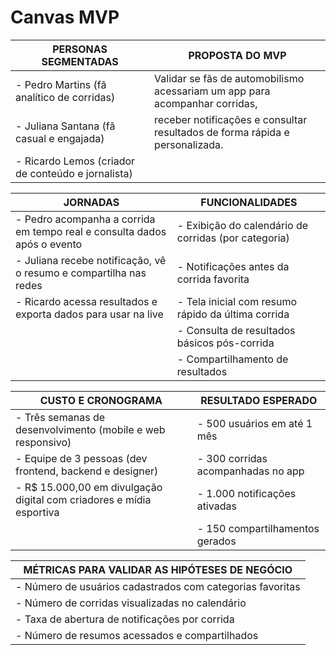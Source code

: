 # Canvas MVP

| **PERSONAS SEGMENTADAS**                                                                 | **PROPOSTA DO MVP**                                                                                      |
|------------------------------------------------------------------------------------------|-----------------------------------------------------------------------------------------------------------|
| - Pedro Martins (fã analítico de corridas)                                               | Validar se fãs de automobilismo acessariam um app para acompanhar corridas,                              |
| - Juliana Santana (fã casual e engajada)                                                 | receber notificações e consultar resultados de forma rápida e personalizada.                             |
| - Ricardo Lemos (criador de conteúdo e jornalista)                                       |                                                                                                           |

| **JORNADAS**                                                                             | **FUNCIONALIDADES**                                                                                       |
|------------------------------------------------------------------------------------------|------------------------------------------------------------------------------------------------------------|
| - Pedro acompanha a corrida em tempo real e consulta dados após o evento                | - Exibição do calendário de corridas (por categoria)                                                      |
| - Juliana recebe notificação, vê o resumo e compartilha nas redes                       | - Notificações antes da corrida favorita                                                                  |
| - Ricardo acessa resultados e exporta dados para usar na live                           | - Tela inicial com resumo rápido da última corrida                                                        |
|                                                                                          | - Consulta de resultados básicos pós-corrida                                                              |
|                                                                                          | - Compartilhamento de resultados                                                                          |

| **CUSTO E CRONOGRAMA**                                                                   | **RESULTADO ESPERADO**                                                                                    |
|------------------------------------------------------------------------------------------|------------------------------------------------------------------------------------------------------------|
| - Três semanas de desenvolvimento (mobile e web responsivo)                              | - 500 usuários em até 1 mês                                                                               |
| - Equipe de 3 pessoas (dev frontend, backend e designer)                                 | - 300 corridas acompanhadas no app                                                                       |
| - R$ 15.000,00 em divulgação digital com criadores e mídia esportiva                     | - 1.000 notificações ativadas                                                                            |
|                                                                                          | - 150 compartilhamentos gerados                                                                          |

| **MÉTRICAS PARA VALIDAR AS HIPÓTESES DE NEGÓCIO**                                                                               |
|---------------------------------------------------------------------------------------------------------------------------------|
| - Número de usuários cadastrados com categorias favoritas                                                                       |
| - Número de corridas visualizadas no calendário                                                                                 |
| - Taxa de abertura de notificações por corrida                                                                                  |
| - Número de resumos acessados e compartilhados                                                                                  |
